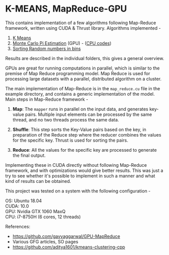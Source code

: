 # K-MEANS, MapReduce-GPU

This contains implementation of a few algorithms following Map-Reduce framework, written using CUDA & Thrust library. Algorithms implemented -

1. [K Means](https://github.com/rajat2004/MapReduce-GPU/tree/master/KMeans)
2. [Monte Carlo Pi Estimation](https://github.com/rajat2004/MapReduce-GPU/tree/master/Pi-Estimation) (GPU) - ([CPU codes](https://github.com/rajat2004/MapReduce-GPU/tree/master/CPU))
3. [Sorting Random numbers in bins](https://github.com/rajat2004/MapReduce-GPU/tree/master/Random-Bins)

Results are described in the individual folders, this gives a general overview.

GPUs are great for running computations in parallel, which is similar to the premise of Map Reduce programming model. Map Reduce is used for processing large datasets with a parallel, distributed algorithm on a cluster.

The main implementation of Map-Reduce is in the `map_reduce.cu` file in the example directory, and contains a generic implementation of the model. Main steps in Map-Reduce framework -

1. **Map**: The `mapper` runs in parallel on the input data, and generates key-value pairs. Multiple input elements can be processed by the same thread, and no two threads process the same data.

2. **Shuffle**: This step sorts the Key-Value pairs based on the key, in preparation of the Reduce step where the reducer combines the values for the specific key. Thrust is used for sorting the pairs.

3. **Reduce**: All the values for the specific key are processed to generate the final output.

Implementing these in CUDA directly without following Map-Reduce framework, and with optimizations would give better results. This was just a try to see whether it's possible to implement in such a manner and what kind of results can be obtained.

This project was tested on a system with the following configuration -

OS: Ubuntu 18.04\
CUDA: 10.0\
GPU: Nvidia GTX 1060 MaxQ\
CPU: i7-8750H (6 cores, 12 threads)

References:

- https://github.com/gavyaggarwal/GPU-MapReduce
- Various GFG articles, SO pages
- https://github.com/aditya1601/kmeans-clustering-cpp

